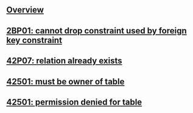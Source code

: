 ---
---

## [Overview](/reference/postgres/error/overview)

## [2BP01: cannot drop constraint used by foreign key constraint](/reference/postgres/error/2bp01-cannot-drop-constraint-used-by-foreign-key-constraint-postgres)

## [42P07: relation already exists](/reference/postgres/error/42p07-relation-already-exists-postgres)

## [42501: must be owner of table](/reference/postgres/error/42501-must-be-owner-of-table-postgres)

## [42501: permission denied for table](/reference/postgres/error/42501-permission-denied-for-table-postgres)
